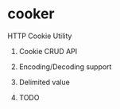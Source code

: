 cooker
======

HTTP Cookie Utility

1. Cookie CRUD API

1. Encoding/Decoding support

1. Delimited value

1. TODO
